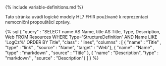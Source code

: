 {% include variable-definitions.md %}

Tato stránka uvádí logické modely HL7 FHIR používané k reprezentaci nemocniční propouštěcí zprávy.

{% sql {
  "query" : "SELECT name AS Name, title AS Title, Type, Description, Web FROM Resources WHERE Type='StructureDefinition' AND Name LIKE 'LogCz%' ORDER BY Title",
  "class" : "lines",
  "columns" : [
    { "name" : "Title"      , "type" : "link"     , "source" : "Name", "target" : "Web"},
    { "name" : "Name"       , "type" : "markdown" , "source" : "Title" },
    { "name" : "Description", "type" : "markdown" , "source" : "Description"}
  ]
} %}

